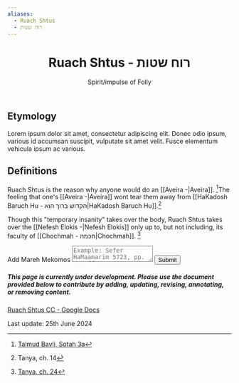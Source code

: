 ```yaml
---
aliases:
  - Ruach Shtus
  - רוח שטות
---
```


<div class="card">
<header>
	<h1>Ruach Shtus - רוח שטות</h1>
	<p class="subtitle"> Spirit/impulse of Folly</p>
</header>
	<section>
	</section>
</div>

## Etymology

Lorem ipsum dolor sit amet, consectetur adipiscing elit. Donec odio ipsum, various id accumsan suscipit, vulputate sit amet velit. Fusce elementum vehicula ipsum ac various.

## Definitions

Ruach Shtus is the reason why anyone would do an [[Aveira -|Aveira]]. [^1]The feeling that one's [[Aveira -|Aveira]] wont tear them away from [[HaKadosh Baruch Hu - הקדוש ברוך הוא|HaKadosh Baruch Hu]].[^2]

Though this "temporary insanity" takes over the body, Ruach Shtus takes over the [[Nefesh Elokis -|Nefesh Elokis]] only up to, but not including, its faculty of [[Chochmah - חכמה|Chochmah]]. [^3]

<div class="rectangle">
  <form action="https://submit-form.com/PyS1Ogeqs">
	<input type="hidden" name="page-id" value="RuachShtus">
	<label for="message">Add Mareh Mekomos</label>
	<textarea
	  id="message"
	  name="message"
	  placeholder="Example: Sefer HaMaamarim 5723, pp. 111 ff."
	  required
	></textarea>
	<button type="submit">Submit</button>
  </form>
</div>

<div class="rectangle">
  <h5>This page is currently under development. Please use the document provided below to contribute by adding, updating, revising, annotating, or removing content.</h5>
  <p>
	<a href="https://docs.google.com/document/d/19xwkdQ1tZuOXzFfyNZyqCeTKIQQ1X2VxnpEKKeHUH24/edit?usp=drive_link">Ruach Shtus CC - Google Docs</a>
  </p>
</div>

<p class="subtitle">
Last update: 25th June 2024
</p>

[^1]: [Talmud Bavli, Sotah 3a](https://www.chabad.org/torah-texts/5452391/The-Talmud/Sotah/Chapter-1/3a#:~:text=Reish%20Lakish%20says%3A%20A%20man%20commits%20a%20transgression%20only%20if%20a%20spirit%20of%20folly%20%5Bshetut%5D%20enters%20him)
[^2]: Tanya, ch. 14
[^3]: [Tanya, ch. 24](https://www.chabad.org/library/tanya/tanya_cdo/aid/7903/jewish/Chapter-24.htm#footnote4a7903:~:text=Yet%20the%20%E2%80%9Cspirit%20of%20folly%E2%80%9D%20envelops%20the%20divine%20soul%20only%20up%20to%2C%20but%20not%20including%2C%20its%20faculty%20of%20chochmah)